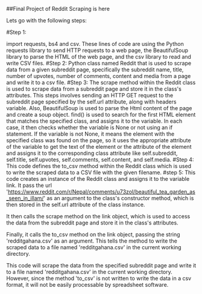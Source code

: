 ##Final Project of Reddit Scraping is here

Lets go with the following steps:

#Step 1: 

import requests, bs4 and csv.
These lines of code are using the Python requests library to send HTTP requests to a web page, the BeautifulSoup library to parse the HTML of the web page, and the csv library to read and write CSV files.
#Step 2:
Python class named Reddit that is used to scrape data from a given subreddit page, specifically the subreddit name, title, number of upvotes, number of comments, content and media from a page and write it to a csv file. 
#Step 3:
The scrape method within the Reddit class is used to scrape data from a subreddit page and store it in the class's attributes. This steps involves sending an HTTP GET request to the subreddit page specified by the self.url attribute, along with headers variable. Also, BeautifulSoup is used to parse the Html content of the page and create a soup object. find() is used to search for the first HTML element that matches the specified class, and assigns it to the variable. In each case, it then checks whether the variable is None or not using an if statement. If the variable is not None, it means the element with the specified class was found on the page, so it uses the appropriate attribute of the variable to get the text of the element or the attribute of the element and assigns it to the corresponding class attribute like self.subreddit, self.title, self.upvotes, self.comments, self.content, and self.media.
#Step 4:
This code defines the to_csv method within the Reddit class which is used to write the scraped data to a CSV file with the given filename.
#step 5:
This code creates an instance of the Reddit class and assigns it to the variable link. It pass the url 'https://www.reddit.com/r/Nepal/comments/u73zol/beautiful_tea_garden_as_seen_in_illam/' as an argument to the class's constructor method, which is then stored in the self.url attribute of the class instance.

It then calls the scrape method on the link object, which is used to access the data from the subreddit page and store it in the class's attributes.

Finally, it calls the to_csv method on the link object, passing the string 'redditgahana.csv' as an argument. This tells the method to write the scraped data to a file named 'redditgahana.csv' in the current working directory.

This code will scrape the data from the specified subreddit page and write it to a file named 'redditgahana.csv' in the current working directory. However, since the method 'to_csv' is not written to write the data in a csv format, it will not be easily processable by spreadsheet software.
